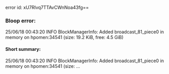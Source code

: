 error id: xU7Rlvq7TTAvCWnNoa43fg==
### Bloop error:

25/06/18 00:43:20 INFO BlockManagerInfo: Added broadcast_81_piece0 in memory on hpomen:34541 (size: 19.2 KiB, free: 4.5 GiB)
#### Short summary: 

25/06/18 00:43:20 INFO BlockManagerInfo: Added broadcast_81_piece0 in memory on hpomen:34541 (size: ...